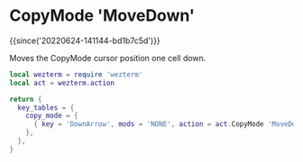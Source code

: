 # CopyMode 'MoveDown'

{{since('20220624-141144-bd1b7c5d')}}

Moves the CopyMode cursor position one cell down.

```lua
local wezterm = require 'wezterm'
local act = wezterm.action

return {
  key_tables = {
    copy_mode = {
      { key = 'DownArrow', mods = 'NONE', action = act.CopyMode 'MoveDown' },
    },
  },
}
```


